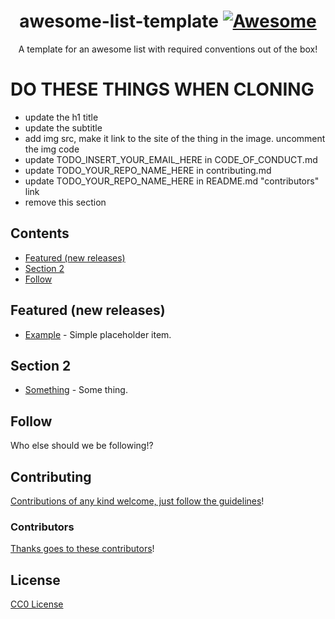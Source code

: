 <div align="center">

<!-- title -->

# awesome-list-template [![Awesome](https://awesome.re/badge.svg)](https://awesome.re)

<!-- subtitle -->

A template for an awesome list with required conventions out of the box!

<!-- image -->

<!-- <a href="" target="_blank" rel="noopener noreferrer">
  <img src="" />
</a> -->

</div>

# DO THESE THINGS WHEN CLONING

- update the h1 title
- update the subtitle
- add img src, make it link to the site of the thing in the image. uncomment the img code
- update TODO_INSERT_YOUR_EMAIL_HERE in CODE_OF_CONDUCT.md
- update TODO_YOUR_REPO_NAME_HERE in contributing.md
- update TODO_YOUR_REPO_NAME_HERE in README.md "contributors" link
- remove this section

<!-- TOC -->

## Contents

- [Featured (new releases)](#featured-new-releases)
- [Section 2](#section-2)
- [Follow](#follow)

<!-- CONTENT -->

## Featured (new releases)

- [Example][example] - Simple placeholder item.

## Section 2

- [Something][something] - Some thing.

<!-- END CONTENT -->

## Follow

<!-- list people worth following on social sites (twitter, linkedin, github, youtube etc.) -->

Who else should we be following!?

## Contributing

[Contributions of any kind welcome, just follow the guidelines][contributing]!

### Contributors

[Thanks goes to these contributors][contributors]!

## License

[CC0 License][license]

<!-- LINKS -->
<!-- content -->

[example]: https://example.com
[something]: https://something.com

<!-- end content -->

[contributing]: contributing.md
[contributors]: https://gitlab.com/TODO_YOUR_REPO_NAME_HERE/graphs/master
[license]: LICENSE
